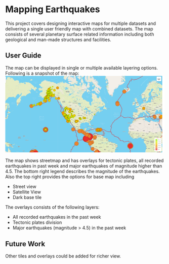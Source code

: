 # Mapping Earthquakes
This project covers designing interactive maps for multiple datasets and delivering a single user friendly map with combined datasets.
The map consists of several planetary surface related information including both geological and man-made structures and facilities.
## User Guide
The map can be displayed in single or multiple available layering options. Following is a snapshot of the map:
![Earthquakes with tectonic plates](https://github.com/mbandyo/Mapping_Earthquakes/blob/main/Resources/Earthquake_Challenge.png)

The map shows streetmap and has overlays for tectonic plates, all recorded earthquakes in past week and major earthquakes of magnitude higher than 4.5.
The bottom right legend describes the magnitude of the earthquakes. Also the top right provides the options for base map including 
* Street view
* Satellite View 
* Dark base tile </br>

The overlays consists of the following layers:
* All recorded earthquakes in the past week
* Tectonic plates division
* Major earthquakes (magnitude > 4.5) in the past week

## Future Work
Other tiles and overlays could be added for richer view.
